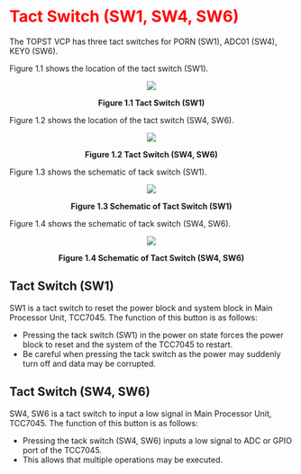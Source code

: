 <h1 style="color:red">
  Tact Switch (SW1, SW4, SW6)
</h1>


The TOPST VCP has three tact switches for PORN (SW1), ADC01 (SW4), KEY0 (SW6).  

Figure 1.1 shows the location of the tact switch (SW1).  
<p align="center"><img src="https://github.com/Topst-Dev/Documentation/assets/161264431/6b1f58e9-403e-4198-affc-802f54b9047c"</p>  
<p align="center"><strong>Figure 1.1 Tact Switch (SW1)</strong></p>


Figure 1.2 shows the location of the tact switch (SW4, SW6).
<p align="center"><img src="https://github.com/Topst-Dev/Documentation/assets/161264431/c36b6b47-a028-426e-ad21-ec2f05cc7cd8"</p>
<p align="center"><strong>Figure 1.2 Tact Switch (SW4, SW6)</strong></p>



Figure 1.3 shows the schematic of tack switch (SW1).
<p align="center"><img src="https://github.com/Topst-Dev/Documentation/assets/161264431/8ff11f85-39a5-42cc-827c-32b92b2b6a6e"></p>  
<p align="center"><strong>Figure 1.3 Schematic of Tact Switch (SW1)</strong></p>


Figure 1.4 shows the schematic of tack switch (SW4, SW6).
<p align="center"><img src="https://github.com/Topst-Dev/Documentation/assets/161264431/d0fe379c-3828-457c-9b2a-d38106b32416"</p>
<p align="center"><strong>Figure 1.4 Schematic of Tact Switch (SW4, SW6)</strong>


## Tact Switch (SW1)  
SW1 is a tact switch to reset the power block and system block in Main Processor Unit, TCC7045. The function of this button is as follows:  
- Pressing the tack switch (SW1) in the power on state forces the power block to reset and the system of the TCC7045 to restart.
- Be careful when pressing the tack switch as the power may suddenly turn off and data may be corrupted.


## Tact Switch (SW4, SW6)
SW4, SW6 is a tact switch to input a low signal in Main Processor Unit, TCC7045. The function of this button is as follows:  
- Pressing the tack switch (SW4, SW6) inputs a low signal to ADC or GPIO port of the TCC7045.
- This allows that multiple operations may be executed.


